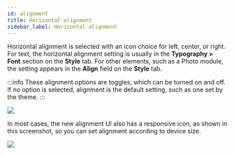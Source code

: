```yaml
---
id: alignment
title: Horizontal alignment
sidebar_label: Horizontal alignment
---
```


Horizontal alignment is selected with an icon choice for left, center, or right. For text, the horizontal alignment setting is usually in the **Typography > Font** section on the **Style** tab. For other elements, such as a Photo module, the setting appears in the **Align** field on the **Style** tab.

:::info
These alignment options are toggles, which can be turned on and off.
If no option is selected, alignment is the default setting, such as one set by
the theme.
:::

![](/img/the-basics-alignment-field-1.png)

In most cases, the new alignment UI also has a responsive icon, as shown in
this screenshot, so you can set alignment according to device size.

![](/img/the-basics-alignment-field-2.png)
